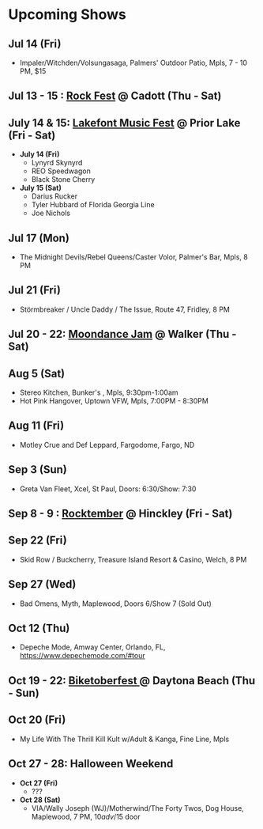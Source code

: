 # Upcoming Shows

## Jul 14 (Fri)
- Impaler/Witchden/Volsungasaga, Palmers' Outdoor Patio, Mpls, 7 - 10 PM, $15

## Jul 13 - 15 : [Rock Fest](https://rock-fest.com/) @ Cadott (Thu - Sat)

## July 14 & 15: [Lakefont Music Fest](https://www.lakefrontmusicfest.com/) @ Prior Lake (Fri - Sat)
- __July 14 (Fri)__
  - Lynyrd Skynyrd
  - REO Speedwagon
  - Black Stone Cherry
- __​July 15 (Sat)__
  - Darius Rucker
  - Tyler Hubbard of Florida Georgia Line
  - Joe Nichols

## Jul 17 (Mon) 
- The Midnight Devils/Rebel Queens/Caster Volor, Palmer's Bar, Mpls, 8 PM

## Jul 21 (Fri)
- Störmbreaker / Uncle Daddy / The Issue, Route 47, Fridley, 8 PM

## Jul 20 - 22: [Moondance Jam](https://www.moondancejam.com/) @ Walker (Thu - Sat)

## Aug 5 (Sat)
- Stereo Kitchen, Bunker's , Mpls, 9:30pm-1:00am
- Hot Pink Hangover, Uptown VFW, Mpls, 7:00PM - 8:30PM

## Aug 11 (Fri)
 - Motley Crue and Def Leppard, Fargodome, Fargo, ND

## Sep 3 (Sun)
- Greta Van Fleet, Xcel, St Paul, Doors: 6:30/Show: 7:30

## Sep 8 - 9 : [Rocktember](https://rocktember.net/) @ Hinckley (Fri - Sat)

## Sep 22 (Fri)
- Skid Row / Buckcherry, Treasure Island Resort & Casino, Welch, 8 PM

## Sep 27 (Wed)
- Bad Omens, Myth, Maplewood, Doors 6/Show 7 (Sold Out)

## Oct 12 (Thu)
- Depeche Mode, Amway Center, Orlando, FL, https://www.depechemode.com/#tour

## Oct 19 - 22: [Biketoberfest ](https://www.daytonabeach.com/biketoberfest/) @ Daytona Beach (Thu - Sun)

## Oct 20 (Fri)
- My Life With The Thrill Kill Kult w/Adult & Kanga, Fine Line, Mpls

## Oct 27 - 28: Halloween Weekend
- __Oct 27 (Fri)__
  - ???
- __Oct 28 (Sat)__
  - VIA/Wally Joseph (WJ)/Motherwind/The Forty Twos, Dog House, Maplewood, 7 PM, $10 adv/$15 door

